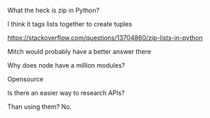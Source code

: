 What the heck is zip in Python?

I think it tags lists together to create tuples

https://stackoverflow.com/questions/13704860/zip-lists-in-python

Mitch would probably have a better answer there

Why does node have a million modules?

Opensource

Is there an easier way to research APIs?

Than using them?  No.
